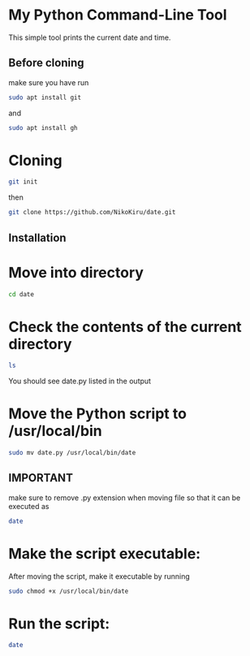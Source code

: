 # My Python Command-Line Tool

This simple tool prints the current date and time.

## Before cloning

make sure you have run 
```bash
sudo apt install git
```
and
```bash
sudo apt install gh
```

# Cloning 
```bash
git init
``` 
then

```bash
git clone https://github.com/NikoKiru/date.git
``` 

## Installation

# Move into directory
```bash
cd date
```


# Check the contents of the current directory
```bash
ls
```
You should see date.py listed in the output

# Move the Python script to /usr/local/bin
```bash
sudo mv date.py /usr/local/bin/date
```
## IMPORTANT
make sure to remove .py extension when moving file so that it can be executed as
```bash
date
```

# Make the script executable:
After moving the script, make it executable by running 
```bash
sudo chmod +x /usr/local/bin/date
```

# Run the script:
```bash
date
```
